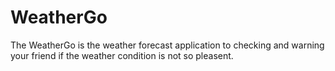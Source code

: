 # WeatherGo
The WeatherGo is the weather forecast application to checking and warning your friend if the weather condition is not so pleasent.
